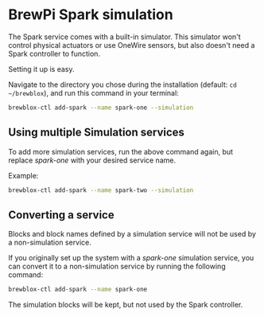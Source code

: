 # BrewPi Spark simulation

The Spark service comes with a built-in simulator.
This simulator won't control physical actuators or use OneWire sensors, but also doesn't need a Spark controller to function.

Setting it up is easy.

Navigate to the directory you chose during the installation (default: `cd ~/brewblox`), and run this command in your terminal:

```bash
brewblox-ctl add-spark --name spark-one --simulation
```

## Using multiple Simulation services

To add more simulation services, run the above command again, but replace *spark-one* with your desired service name.

Example:

```bash
brewblox-ctl add-spark --name spark-two --simulation
```

## Converting a service

Blocks and block names defined by a simulation service will not be used by a non-simulation service.

If you originally set up the system with a *spark-one* simulation service, you can convert it to a non-simulation service by running the following command:

```bash
brewblox-ctl add-spark --name spark-one
```

The simulation blocks will be kept, but not used by the Spark controller.
